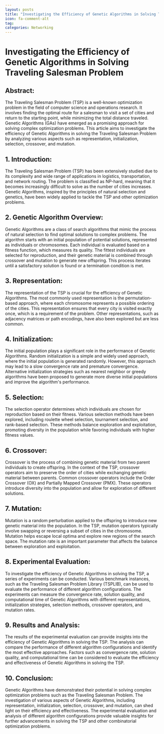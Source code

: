 ```yaml
---
layout: posts
title: "Investigating the Efficiency of Genetic Algorithms in Solving Traveling Salesman Problem"
icon: fa-comment-alt
tag:      
categories: Networking
---
```



# Investigating the Efficiency of Genetic Algorithms in Solving Traveling Salesman Problem

## Abstract:
The Traveling Salesman Problem (TSP) is a well-known optimization problem in the field of computer science and operations research. It involves finding the optimal route for a salesman to visit a set of cities and return to the starting point, while minimizing the total distance traveled. Genetic Algorithms (GAs) have emerged as a promising approach for solving complex optimization problems. This article aims to investigate the efficiency of Genetic Algorithms in solving the Traveling Salesman Problem by analyzing various aspects such as representation, initialization, selection, crossover, and mutation.

## 1. Introduction:
The Traveling Salesman Problem (TSP) has been extensively studied due to its complexity and wide range of applications in logistics, transportation, and network routing. The problem is classified as NP-hard, meaning that it becomes increasingly difficult to solve as the number of cities increases. Genetic Algorithms, inspired by the principles of natural selection and genetics, have been widely applied to tackle the TSP and other optimization problems.

## 2. Genetic Algorithm Overview:
Genetic Algorithms are a class of search algorithms that mimic the process of natural selection to find optimal solutions to complex problems. The algorithm starts with an initial population of potential solutions, represented as individuals or chromosomes. Each individual is evaluated based on a fitness function, which measures its quality. The fittest individuals are selected for reproduction, and their genetic material is combined through crossover and mutation to generate new offspring. This process iterates until a satisfactory solution is found or a termination condition is met.

## 3. Representation:
The representation of the TSP is crucial for the efficiency of Genetic Algorithms. The most commonly used representation is the permutation-based approach, where each chromosome represents a possible ordering of the cities. This representation ensures that every city is visited exactly once, which is a requirement of the problem. Other representations, such as adjacency matrices or path encodings, have also been explored but are less common.

## 4. Initialization:
The initial population plays a significant role in the performance of Genetic Algorithms. Random initialization is a simple and widely used approach, where the initial population is generated randomly. However, this approach may lead to a slow convergence rate and premature convergence. Alternative initialization strategies such as nearest neighbor or greedy algorithms have been proposed to generate more diverse initial populations and improve the algorithm's performance.

## 5. Selection:
The selection operator determines which individuals are chosen for reproduction based on their fitness. Various selection methods have been explored, including roulette wheel selection, tournament selection, and rank-based selection. These methods balance exploration and exploitation, promoting diversity in the population while favoring individuals with higher fitness values.

## 6. Crossover:
Crossover is the process of combining genetic material from two parent individuals to create offspring. In the context of the TSP, crossover operators aim to preserve the order of cities while exchanging genetic material between parents. Common crossover operators include the Order Crossover (OX) and Partially Mapped Crossover (PMX). These operators introduce diversity into the population and allow for exploration of different solutions.

## 7. Mutation:
Mutation is a random perturbation applied to the offspring to introduce new genetic material into the population. In the TSP, mutation operators typically involve swapping or reversing a subset of cities in the chromosome. Mutation helps escape local optima and explore new regions of the search space. The mutation rate is an important parameter that affects the balance between exploration and exploitation.

## 8. Experimental Evaluation:
To investigate the efficiency of Genetic Algorithms in solving the TSP, a series of experiments can be conducted. Various benchmark instances, such as the Traveling Salesman Problem Library (TSPLIB), can be used to evaluate the performance of different algorithm configurations. The experiments can measure the convergence rate, solution quality, and computational time of Genetic Algorithms with different representations, initialization strategies, selection methods, crossover operators, and mutation rates.

## 9. Results and Analysis:
The results of the experimental evaluation can provide insights into the efficiency of Genetic Algorithms in solving the TSP. The analysis can compare the performance of different algorithm configurations and identify the most effective approaches. Factors such as convergence rate, solution quality, and computational time can be considered to evaluate the efficiency and effectiveness of Genetic Algorithms in solving the TSP.

## 10. Conclusion:
Genetic Algorithms have demonstrated their potential in solving complex optimization problems such as the Traveling Salesman Problem. The investigation of various aspects of Genetic Algorithms, including representation, initialization, selection, crossover, and mutation, can shed light on their efficiency and effectiveness. The experimental evaluation and analysis of different algorithm configurations provide valuable insights for further advancements in solving the TSP and other combinatorial optimization problems.
